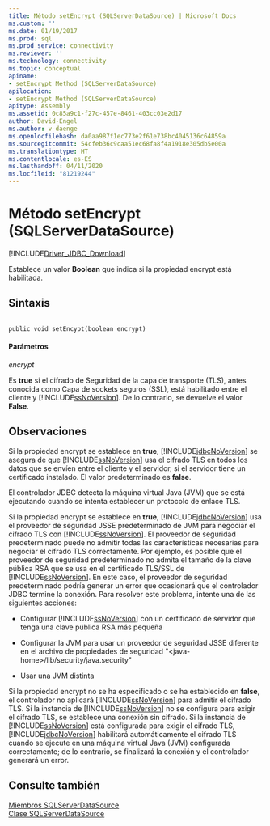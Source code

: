 ```yaml
---
title: Método setEncrypt (SQLServerDataSource) | Microsoft Docs
ms.custom: ''
ms.date: 01/19/2017
ms.prod: sql
ms.prod_service: connectivity
ms.reviewer: ''
ms.technology: connectivity
ms.topic: conceptual
apiname:
- setEncrypt Method (SQLServerDataSource)
apilocation:
- setEncrypt Method (SQLServerDataSource)
apitype: Assembly
ms.assetid: 0c85a9c1-f27c-457e-8461-403cc03e2d17
author: David-Engel
ms.author: v-daenge
ms.openlocfilehash: da0aa987f1ec773e2f61e738bc4045136c64859a
ms.sourcegitcommit: 54cfeb36c9caa51ec68fa8f4a1918e305db5e00a
ms.translationtype: HT
ms.contentlocale: es-ES
ms.lasthandoff: 04/11/2020
ms.locfileid: "81219244"
---
```

# <a name="setencrypt-method-sqlserverdatasource"></a>Método setEncrypt (SQLServerDataSource)
[!INCLUDE[Driver_JDBC_Download](../../../includes/driver_jdbc_download.md)]

  Establece un valor **Boolean** que indica si la propiedad encrypt está habilitada.  
  
## <a name="syntax"></a>Sintaxis  
  
```  
  
public void setEncypt(boolean encrypt)  
```  
  
#### <a name="parameters"></a>Parámetros  
 *encrypt*  
  
 Es **true** si el cifrado de Seguridad de la capa de transporte (TLS), antes conocida como Capa de sockets seguros (SSL), está habilitado entre el cliente y [!INCLUDE[ssNoVersion](../../../includes/ssnoversion-md.md)]. De lo contrario, se devuelve el valor **False**.  
  
## <a name="remarks"></a>Observaciones  
 Si la propiedad encrypt se establece en **true**, [!INCLUDE[jdbcNoVersion](../../../includes/jdbcnoversion_md.md)] se asegura de que [!INCLUDE[ssNoVersion](../../../includes/ssnoversion-md.md)] usa el cifrado TLS en todos los datos que se envíen entre el cliente y el servidor, si el servidor tiene un certificado instalado. El valor predeterminado es **false**.  
  
 El controlador JDBC detecta la máquina virtual Java (JVM) que se está ejecutando cuando se intenta establecer un protocolo de enlace TLS.  
  
 Si la propiedad encrypt se establece en **true**, [!INCLUDE[jdbcNoVersion](../../../includes/jdbcnoversion_md.md)] usa el proveedor de seguridad JSSE predeterminado de JVM para negociar el cifrado TLS con [!INCLUDE[ssNoVersion](../../../includes/ssnoversion-md.md)]. El proveedor de seguridad predeterminado puede no admitir todas las características necesarias para negociar el cifrado TLS correctamente. Por ejemplo, es posible que el proveedor de seguridad predeterminado no admita el tamaño de la clave pública RSA que se usa en el certificado TLS/SSL de [!INCLUDE[ssNoVersion](../../../includes/ssnoversion-md.md)]. En este caso, el proveedor de seguridad predeterminado podría generar un error que ocasionará que el controlador JDBC termine la conexión. Para resolver este problema, intente una de las siguientes acciones:  
  
-   Configurar [!INCLUDE[ssNoVersion](../../../includes/ssnoversion-md.md)] con un certificado de servidor que tenga una clave pública RSA más pequeña  
  
-   Configurar la JVM para usar un proveedor de seguridad JSSE diferente en el archivo de propiedades de seguridad "\<java-home>/lib/security/java.security"  
  
-   Usar una JVM distinta  
  
 Si la propiedad encrypt no se ha especificado o se ha establecido en **false**, el controlador no aplicará [!INCLUDE[ssNoVersion](../../../includes/ssnoversion-md.md)] para admitir el cifrado TLS. Si la instancia de [!INCLUDE[ssNoVersion](../../../includes/ssnoversion-md.md)] no se configura para exigir el cifrado TLS, se establece una conexión sin cifrado. Si la instancia de [!INCLUDE[ssNoVersion](../../../includes/ssnoversion-md.md)] está configurada para exigir el cifrado TLS, [!INCLUDE[jdbcNoVersion](../../../includes/jdbcnoversion_md.md)] habilitará automáticamente el cifrado TLS cuando se ejecute en una máquina virtual Java (JVM) configurada correctamente; de lo contrario, se finalizará la conexión y el controlador generará un error.  
  
## <a name="see-also"></a>Consulte también  
 [Miembros SQLServerDataSource](../../../connect/jdbc/reference/sqlserverdatasource-members.md)   
 [Clase SQLServerDataSource](../../../connect/jdbc/reference/sqlserverdatasource-class.md)  
  
  
